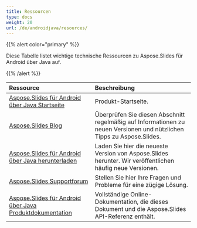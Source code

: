 ```yaml
---
title: Ressourcen
type: docs
weight: 20
url: /de/androidjava/resources/
---
```


{{% alert color="primary" %}} 

Diese Tabelle listet wichtige technische Ressourcen zu Aspose.Slides für Android über Java auf. 

{{% /alert %}} 

|**Ressource**|**Beschreibung**|
| :- | :- |
|[Aspose.Slides für Android über Java Startseite](/slides/de/androidjava/)|Produkt-Startseite.|
|[Aspose.Slides Blog](https://blog.aspose.com/category/slides/)|Überprüfen Sie diesen Abschnitt regelmäßig auf Informationen zu neuen Versionen und nützlichen Tipps zu Aspose.Slides.|
|[Aspose.Slides für Android über Java herunterladen](https://releases.aspose.com/java/repo/com/aspose/aspose-slides/)|Laden Sie hier die neueste Version von Aspose.Slides herunter. Wir veröffentlichen häufig neue Versionen.|
|[Aspose.Slides Supportforum](https://forum.aspose.com/c/slides/11)|Stellen Sie hier Ihre Fragen und Probleme für eine zügige Lösung.|
|[Aspose.Slides für Android über Java Produktdokumentation](/slides/de/java/)|Vollständige Online-Dokumentation, die dieses Dokument und die Aspose.Slides API-Referenz enthält.|